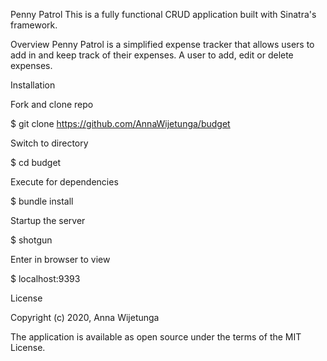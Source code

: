Penny Patrol
This is a fully functional CRUD application built with Sinatra's framework.

Overview
Penny Patrol is a simplified expense tracker that allows users to add in and keep track of their expenses. A user to add, edit or delete expenses.

Installation

Fork and clone repo

$ git clone https://github.com/AnnaWijetunga/budget

Switch to directory

$ cd budget

Execute for dependencies

$ bundle install

Startup the server

$ shotgun

Enter in browser to view

$  localhost:9393

License

Copyright (c) 2020, Anna Wijetunga


The application is available as open source under the terms of the MIT License.